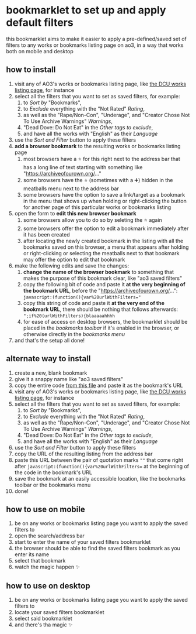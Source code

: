 # bookmarklet to set up and apply default filters
this bookmarklet aims to make it easier to apply a pre-defined/saved set of filters to any works or bookmarks listing page on ao3, in a way that works both on mobile and desktop

## how to install
1. visit any of AO3's works or bookmarks listing page, like [the DCU works listing page](https://archiveofourown.org/tags/DCU/works), for instance
2. select all the filters that you want to set as saved filters, for example:
    1. to _Sort by_ "Bookmarks",
    2. to _Exclude_ everything with the "Not Rated" _Rating_,
    3. as well as the "Rape/Non-Con", "Underage", and "Creator Chose Not To Use Archive Warnings" _Warnings_, 
    4. "Dead Dove: Do Not Eat" in the _Other tags to exclude_,
    5. and have all the works with "English" as their _Language_
3. use the _Sort and Filter_ button to apply these filters
4. **add a browser bookmark** to the resulting works or bookmarks listing page
    1. most browsers have a :star: for this right next to the address bar that has a long line of text starting with something like "https://archiveofourown.org/..."
    2. some browsers have the :star: (sometimes with a :heavy_plus_sign:) hidden in the meatballs menu next to the address bar
    3. some browsers have the option to save a link/target as a bookmark in the menu that shows up when holding or right-clicking the button for another page of this particular works or bookmarks listing
5. open the form to **edit this new browser bookmark**
    1. some browsers allow you to do so by seleting the :star: again
    2. some browsers offer the option to edit a bookmark immediately after it has been created
    3. after locating the newly created bookmark in the listing with all the bookmarks saved on this browser, a menu that appears after holding or right-clicking or selecting the meatballs next to that bookmark may offer the option to edit that bookmark
6. make the following edits and save the changes:
    1. **change the name of the browser bookmark** to something that makes the purpose of this bookmark clear, like "ao3 saved filters"
    2. copy the following bit of code and paste it **at the very beginning of the bookmark URL**, before the "https://archiveofourown.org/...": `javascript:(function(){var%20urlWithFilters="`
    3. copy this string of code and paste it **at the very end of the bookmark URL**, there should be nothing that follows afterwards: `";if%20(urlWithFilters){blaaaaahhhh`
    4. for ease of access on desktop browsers, the bookmarklet should be placed in the _bookmarks toolbar_ if it's enabled in the browser, or otherwise directly in the _bookmarks menu_
7. and that's the setup all done!

## alternate way to install
1. create a new, blank bookmark
2. give it a snappy name like "ao3 saved filters"
3. copy the entire code [from this file](https://raw.githubusercontent.com/RhineCloud/ao3-bookmarklets/main/default-filters/ao3-saved-filters-blank.js) and paste it as the bookmark's URL
4. visit any of AO3's works or bookmarks listing page, like [the DCU works listing page](https://archiveofourown.org/tags/DCU/works), for instance
5. select all the filters that you want to set as saved filters, for example:
    1. to _Sort by_ "Bookmarks",
    2. to _Exclude_ everything with the "Not Rated" _Rating_,
    3. as well as the "Rape/Non-Con", "Underage", and "Creator Chose Not To Use Archive Warnings" _Warnings_, 
    4. "Dead Dove: Do Not Eat" in the _Other tags to exclude_,
    5. and have all the works with "English" as their _Language_
6. use the _Sort and Filter_ button to apply these filters
7. copy the URL of the resulting listing from the address bar
8. paste this URL between the pair of quotation marks `""` that come right after `javascript:(function(){var%20urlWithFilters=` at the beginning of the code in the bookmark's URL
9. save the bookmark at an easily accessible location, like the bookmarks toolbar or the bookmarks menu
10. done!

## how to use on mobile
1. be on any works or bookmarks listing page you want to apply the saved filters to
2. open the search/address bar
3. start to enter the name of your saved filters bookmarklet
4. the browser should be able to find the saved filters bookmark as you enter its name
5. select that bookmark
6. watch the magic happen :sparkles:

## how to use on desktop
1. be on any works or bookmarks listing page you want to apply the saved filters to
2. locate your saved filters bookmarklet
3. select said bookmarklet
4. and there's tha magic :sparkles:
